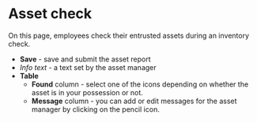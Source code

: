 # Asset check
     
On this page, employees check their entrusted assets during an inventory check.
      
- **Save** - save and submit the asset report
- *Info text* - a text set by the asset manager
- **Table**
    - **Found** column - select one of the icons depending on whether the asset is in your possession or not.
    - **Message** column - you can add or edit messages for the asset manager by clicking on the pencil icon.
